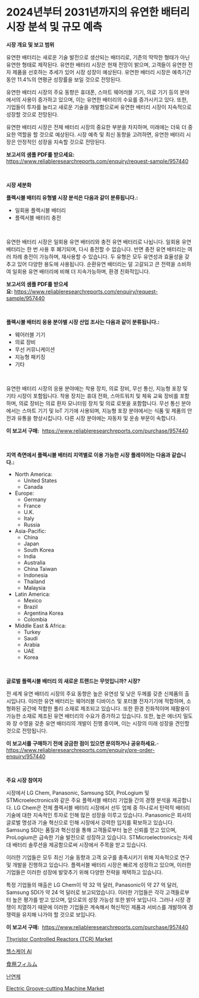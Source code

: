 <p><h1>2024년부터 2031년까지의 유연한 배터리 시장 분석 및 규모 예측</h1></p><p><strong>시장 개요 및 보고 범위</strong></p>
<p><p>유연한 배터리는 새로운 기술 발전으로 생산되는 배터리로, 기존의 딱딱한 형태가 아닌 유연한 형태로 제작된다. 유연한 배터리 시장은 현재 전망이 밝으며, 고객들이 유연한 전자 제품을 선호하는 추세가 있어 시장 성장이 예상된다. 유연한 배터리 시장은 예측기간 동안 11.4%의 연평균 성장률을 보일 것으로 전망된다.</p><p>유연한 배터리 시장의 주요 동향은 휴대폰, 스마트 웨어러블 기기, 의료 기기 등의 분야에서의 사용이 증가하고 있으며, 이는 유연한 배터리의 수요를 증가시키고 있다. 또한, 기업들이 투자를 늘리고 새로운 기술을 개발함으로써 유연한 배터리 시장이 지속적으로 성장할 것으로 전망된다.</p><p>유연한 배터리 시장은 전체 배터리 시장의 중요한 부분을 차지하며, 미래에는 더욱 더 중요한 역할을 할 것으로 예상된다. 시장 예측 및 최신 동향을 고려하면, 유연한 배터리 시장은 안정적인 성장을 지속할 것으로 전망된다.</p></p>
<p><strong>보고서의 샘플 PDF를 받으세요:</strong> <a href="https://www.reliableresearchreports.com/enquiry/request-sample/957440">https://www.reliableresearchreports.com/enquiry/request-sample/957440</a></p>
<p>&nbsp;</p>
<p><strong>시장 세분화</strong></p>
<p><strong>플렉시블 배터리 유형별 시장 분석은 다음과 같이 분류됩니다.:</strong></p>
<p><ul><li>일회용 플렉시블 배터리</li><li>플렉서블 배터리 충전</li></ul></p>
<p>&nbsp;</p>
<p><p>유연한 배터리 시장은 일회용 유연 배터리와 충전 유연 배터리로 나뉩니다. 일회용 유연 배터리는 한 번 사용 후 폐기되며, 다시 충전할 수 없습니다. 반면 충전 유연 배터리는 여러 차례 충전이 가능하며, 재사용할 수 있습니다. 두 유형은 모두 유연성과 효율성을 갖추고 있어 다양한 용도에 사용됩니다. 순환유연 배터리는 덜 고갈되고 큰 전력을 소비하여 일회용 유연 배터리에 비해 더 지속가능하며, 환경 친화적입니다.</p></p>
<p><strong>보고서의 샘플 PDF를 받으세요:</strong>&nbsp;<a href="https://www.reliableresearchreports.com/enquiry/request-sample/957440">https://www.reliableresearchreports.com/enquiry/request-sample/957440</a></p>
<p>&nbsp;</p>
<p><strong> 플렉시블 배터리 응용 분야별 시장 산업 조사는 다음과 같이 분류됩니다.:</strong></p>
<p><ul><li>웨어러블 기기</li><li>의료 장비</li><li>무선 커뮤니케이션</li><li>지능형 패키징</li><li>기타</li></ul></p>
<p>&nbsp;</p>
<p><p>유연한 배터리 시장의 응용 분야에는 착용 장치, 의료 장비, 무선 통신, 지능형 포장 및 기타 시장이 포함됩니다. 착용 장치는 휴대 전화, 스마트워치 및 체육 교육 장비를 포함하며, 의료 장비는 의료 환자 모니터링 장치 및 의료 로봇을 포함합니다. 무선 통신 분야에서는 스마트 기기 및 IoT 기기에 사용되며, 지능형 포장 분야에서는 식품 및 제품의 안전과 유통을 향상시킵니다. 다른 시장 분야에는 자동차 및 운송 부문이 속합니다.</p></p>
<p><strong>이 보고서 구매:</strong>&nbsp; <a href="https://www.reliableresearchreports.com/purchase/957440">https://www.reliableresearchreports.com/purchase/957440</a></p>
<p>&nbsp;</p>
<p><strong>지역 측면에서 플렉시블 배터리 지역별로 이용 가능한 시장 플레이어는 다음과 같습니다.:</strong></p>
<p><ul>
    <li>
        North America:
        <ul>
            <li>United States</li>
            <li>Canada</li>
        </ul>
    </li>
    <li>
        Europe:
        <ul>
            <li>Germany</li>
            <li>France</li>
            <li>U.K.</li>
            <li>Italy</li>
            <li>Russia</li>
        </ul>
    </li>
    <li>
        Asia-Pacific:
        <ul>
            <li>China</li>
            <li>Japan</li>
            <li>South Korea</li>
            <li>India</li>
            <li>Australia</li>
            <li>China Taiwan</li>
            <li>Indonesia</li>
            <li>Thailand</li>
            <li>Malaysia</li>
        </ul>
    </li>
    <li>
        Latin America:
        <ul>
            <li>Mexico</li>
            <li>Brazil</li>
            <li>Argentina Korea</li>
            <li>Colombia</li>
        </ul>
    </li>
    <li>
        Middle East & Africa:
        <ul>
            <li>Turkey</li>
            <li>Saudi</li>
            <li>Arabia</li>
            <li>UAE</li>
            <li>Korea</li>
        </ul>
    </li>
    </ul></p>
<p>&nbsp;</p>
<p><strong>글로벌 플렉시블 배터리 의 새로운 트렌드는 무엇입니까? 시장?</strong></p>
<p><p>전 세계 유연 배터리 시장의 주요 동향은 높은 유연성 및 낮은 두께를 갖춘 신제품의 출시입니다. 이러한 유연 배터리는 웨어러블 디바이스 및 포터블 전자기기에 적합하며, 소형화된 공간에 적합한 풀리 소재로 제조되고 있습니다. 또한 환경 친화적이며 재활용이 가능한 소재로 제조된 유연 배터리의 수요가 증가하고 있습니다. 또한, 높은 에너지 밀도와 장 수명을 갖춘 유연 배터리의 개발이 진행 중이며, 이는 시장의 미래 성장을 견인할 것으로 전망됩니다.</p></p>
<p><strong>이 보고서를 구매하기 전에 궁금한 점이 있으면 문의하거나 공유하세요.</strong>- <a href="https://www.reliableresearchreports.com/enquiry/pre-order-enquiry/957440">https://www.reliableresearchreports.com/enquiry/pre-order-enquiry/957440</a></p>
<p>&nbsp;</p>
<p><strong>주요 시장 참여자</strong></p>
<p><p>시장에서 LG Chem, Panasonic, Samsung SDI, ProLogium 및 STMicroelectronics와 같은 주요 플렉서블 배터리 기업들 간의 경쟁 분석을 제공합니다. LG Chem은 전체 플렉서블 배터리 시장에서 선두 업체 중 하나로서 탄력적 배터리 기술에 대한 지속적인 투자로 인해 많은 성장을 이루고 있습니다. Panasonic은 회사의 글로벌 명성과 기술 혁신으로 인해 시장에서 강력한 입지를 확보하고 있습니다. Samsung SDI는 품질과 혁신성을 통해 고객들로부터 높은 신뢰를 얻고 있으며, ProLogium은 급속한 기술 발전으로 성장하고 있습니다. STMicroelectronics는 차세대 배터리 솔루션을 제공함으로써 시장에서 주목을 받고 있습니다.</p><p>이러한 기업들은 모두 최신 기술 동향과 고객 요구를 충족시키기 위해 지속적으로 연구 및 개발을 진행하고 있습니다. 플렉서블 배터리 시장은 빠르게 성장하고 있으며, 이러한 기업들은 이러한 성장에 발맞추기 위해 다양한 전략을 채택하고 있습니다.</p><p>특정 기업들의 매출은 LG Chem이 약 32 억 달러, Panasonic이 약 27 억 달러, Samsung SDI가 약 24 억 달러로 보고되었습니다. 이러한 기업들은 각각 고객들로부터 높은 평가를 받고 있으며, 앞으로의 성장 가능성 또한 밝아 보입니다. 그러나 시장 경쟁이 치열하기 때문에 이러한 기업들은 계속해서 혁신적인 제품과 서비스를 개발하여 경쟁력을 유지해 나가야 할 것으로 보입니다.</p></p>
<p><strong>이 보고서 구매:</strong>&nbsp;&nbsp;<a href="https://www.reliableresearchreports.com/purchase/957440">https://www.reliableresearchreports.com/purchase/957440</a></p>
<p><p><a href="https://view.publitas.com/reportprime-1/thyristor-controlled-reactors-tcr-market-size-and-examines-its-market-scope-with-a-primary-focus-on-growth-opportunities-and-forecasted-trends-spanning-from-2024-to-2031/">Thyristor Controlled Reactors (TCR) Market</a></p><p><a href="https://medium.com/@cliftonfisher9067/2024%EB%85%84%EB%B6%80%ED%84%B0-2031%EB%85%84%EA%B9%8C%EC%A7%80-%EC%98%88%EC%83%81%EB%90%98%EB%8A%94-%EA%B1%B4%EA%B0%95-%EA%B4%80%EB%A6%AC-ai-%EC%8B%9C%EC%9E%A5-%EB%8F%99%ED%96%A5-%EB%B0%8F-%EC%8B%9C%EC%9E%A5-%EB%B6%84%EC%84%9D-a444e454fe8a">헬스케어 AI</a></p><p><a href="https://github.com/cnnriuez22368/Market-Research-Report-List-1/blob/main/1020929186568.md">食用フィルム</a></p><p><a href="https://github.com/vs10l4sfg5c/Market-Research-Report-List-1/blob/main/4699406186533.md">난연제</a></p><p><a href="https://issuu.com/reportprime-2/docs/electric-groove-cutting-machine-market-size-2030.p">Electric Groove-cutting Machine Market</a></p></p>
